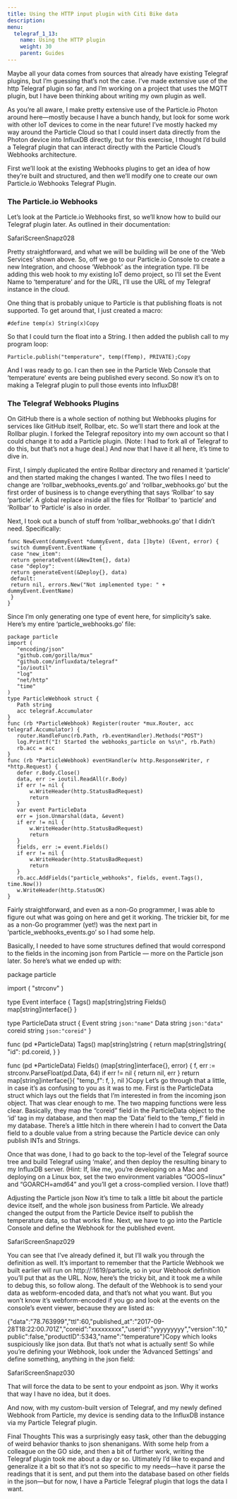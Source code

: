 ```yaml
---
title: Using the HTTP input plugin with Citi Bike data
description:
menu:
  telegraf_1_13:
    name: Using the HTTP plugin
    weight: 30
    parent: Guides
---
```

Maybe all your data comes from sources that already have existing Telegraf plugins, but I’m guessing that’s not the case. I’ve made extensive use of the http Telegraf plugin so far, and I’m working on a project that uses the MQTT plugin, but I have been thinking about writing my own plugin as well.

As you’re all aware, I make pretty extensive use of the Particle.io Photon around here—mostly because I have a bunch handy, but look for some work with other IoT devices to come in the near future! I’ve mostly hacked my way around the Particle Cloud so that I could insert data directly from the Photon device into InfluxDB directly, but for this exercise, I thought I’d build a Telegraf plugin that can interact directly with the Particle Cloud’s Webhooks architecture.

First we’ll look at the existing Webhooks plugins to get an idea of how they’re built and structured, and then we’ll modify one to create our own Particle.io Webhooks Telegraf Plugin.

### The Particle.io Webhooks
Let’s look at the Particle.io Webhooks first, so we’ll know how to build our Telegraf plugin later. As outlined in their documentation:

SafariScreenSnapz028

Pretty straightforward, and what we will be building will be one of the ‘Web Services’ shown above. So, off we go to our Particle.io Console to create a new Integration, and choose ‘Webhook’ as the integration type. I’ll be adding this web hook to my existing IoT demo project, so I’ll set the Event Name to ‘temperature’ and for the URL, I’ll use the URL of my Telegraf instance in the cloud.

One thing that is probably unique to Particle is that publishing floats is not supported. To get around that, I just created a macro:

```
#define temp(x) String(x)Copy
```

So that I could turn the float into a String. I then added the publish call to my program loop:

```
Particle.publish("temperature", temp(fTemp), PRIVATE);Copy
```

And I was ready to go. I can then see in the Particle Web Console that ‘temperature’ events are being published every second. So now it’s on to making a Telegraf plugin to pull those events into InfluxDB!

### The Telegraf Webhooks Plugins

On GitHub there is a whole section of nothing but Webhooks plugins for services like GitHub itself, Rollbar, etc. So we’ll start there and look at the Rollbar plugin. I forked the Telegraf repository into my own account so that I could change it to add a Particle plugin. (Note: I had to fork all of Telegraf to do this, but that’s not a huge deal.) And now that I have it all here, it’s time to dive in.

First, I simply duplicated the entire Rollbar directory and renamed it ‘particle’ and then started making the changes I wanted. The two files I need to change are ‘rollbar_webhooks_events.go’ and ‘rollbar_webhooks.go’ but the first order of business is to change everything that says ‘Rollbar’ to say ‘particle’. A global replace inside all the files for ‘Rollbar’ to ‘particle’ and ‘Rollbar’ to ‘Particle’ is also in order.

Next, I took out a bunch of stuff from ‘rollbar_webhooks.go’ that I didn’t need. Specifically:

```
func NewEvent(dummyEvent *dummyEvent, data []byte) (Event, error) {
 switch dummyEvent.EventName {
 case "new_item":
 return generateEvent(&NewItem{}, data)
 case "deploy":
 return generateEvent(&Deploy{}, data)
 default:
 return nil, errors.New("Not implemented type: " + dummyEvent.EventName)
 }
}
```

Since I’m only generating one type of event here, for simplicity’s sake. Here’s my entire ‘particle_webhooks.go’ file:

```
package particle
import (
   "encoding/json"
   "github.com/gorilla/mux"
   "github.com/influxdata/telegraf"
   "io/ioutil"
   "log"
   "net/http"
   "time"
)
type ParticleWebhook struct {
   Path string
   acc telegraf.Accumulator
}
func (rb *ParticleWebhook) Register(router *mux.Router, acc telegraf.Accumulator) {
   router.HandleFunc(rb.Path, rb.eventHandler).Methods("POST")
   log.Printf("I! Started the webhooks_particle on %s\n", rb.Path)
   rb.acc = acc
}
func (rb *ParticleWebhook) eventHandler(w http.ResponseWriter, r *http.Request) {
   defer r.Body.Close()
   data, err := ioutil.ReadAll(r.Body)
   if err != nil {
       w.WriteHeader(http.StatusBadRequest)
       return
   }
   var event ParticleData
   err = json.Unmarshal(data, &event)
   if err != nil {
       w.WriteHeader(http.StatusBadRequest)
       return
   }
   fields, err := event.Fields()
   if err != nil {
       w.WriteHeader(http.StatusBadRequest)
       return
   }
   rb.acc.AddFields("particle_webhooks", fields, event.Tags(), time.Now())
   w.WriteHeader(http.StatusOK)
}
```

Fairly straightforward, and even as a non-Go programmer, I was able to figure out what was going on here and get it working. The trickier bit, for me as a non-Go programmer (yet!) was the next part in ‘particle_webhooks_events.go’ so I had some help.

Basically, I needed to have some structures defined that would correspond to the fields in the incoming json from Particle — more on the Particle json later. So here’s what we ended up with:

package particle

import (
    "strconv"
)

type Event interface {
    Tags() map[string]string
    Fields() map[string]interface{}
}

type ParticleData struct {
    Event string `json:"name"`
    Data  string `json:"data"`
    coreid string `json:"coreid"`
}

func (pd *ParticleData) Tags() map[string]string {
    return map[string]string{
	"id": pd.coreid,
    }
}

func (pd *ParticleData) Fields() (map[string]interface{}, error) {
    f, err := strconv.ParseFloat(pd.Data, 64)
    if err != nil {
	return nil, err
    }
    return map[string]interface{}{
	"temp_f": f,
    }, nil
}Copy
Let’s go through that a little, in case it’s as confusing to you as it was to me. First is the ParticleData struct which lays out the fields that I’m interested in from the incoming json object. That was clear enough to me. The two mapping functions were less clear. Basically, they map the “coreid” field in the ParticleData object to the ‘id’ tag in my database, and then map the ‘Data’ field to the ‘temp_f’ field in my database. There’s a little hitch in there wherein I had to convert the Data field to a double value from a string because the Particle device can only publish INTs and Strings.

Once that was done, I had to go back to the top-level of the Telegraf source tree and build Telegraf using ‘make’, and then deploy the resulting binary to my InfluxDB server. (Hint: If, like me, you’re developing on a Mac and deploying on a Linux box, set the two environment variables “GOOS=linux” and “GOARCH=amd64” and you’ll get a cross-complied version. I love that!)

Adjusting the Particle json
Now it’s time to talk a little bit about the particle device itself, and the whole json business from Particle. We already changed the output from the Particle Device itself to publish the temperature data, so that works fine. Next, we have to go into the Particle Console and define the Webhook for the published event.

SafariScreenSnapz029

You can see that I’ve already defined it, but I’ll walk you through the definition as well. It’s important to remember that the Particle Webhook we built earlier will run on http://<yourhost>:1619/particle, so in your Webhook definition you’ll put that as the URL. Now, here’s the tricky bit, and it took me a while to debug this, so follow along. The default of the Webhook is to send your data as webform-encoded data, and that’s not what you want. But you won’t know it’s webform-encoded if you go and look at the events on the console’s event viewer, because they are listed as:

{"data":"78.763999","ttl":60,"published_at":"2017-09-28T18:22:00.701Z","coreid”:"xxxxxxxxx","userid”:"yyyyyyyyy","version":10,"public":false,"productID":5343,"name":"temperature"}Copy
which looks suspiciously like json data. But that’s not what is actually sent! So while you’re defining your Webhook, look under the ‘Advanced Settings’ and define something, anything in the json field:

SafariScreenSnapz030

That will force the data to be sent to your endpoint as json. Why it works that way I have no idea, but it does.

And now, with my custom-built version of Telegraf, and my newly defined Webhook from Particle, my device is sending data to the InfluxDB instance via my Particle Telegraf plugin.

Final Thoughts
This was a surprisingly easy task, other than the debugging of weird behavior thanks to json shenanigans. With some help from a colleague on the GO side, and then a bit of further work, writing the Telegraf plugin took me about a day or so. Ultimately I’d like to expand and generalize it a bit so that it’s not so specific to my needs—have it parse the readings that it is sent, and put them into the database based on other fields in the json—but for now, I have a Particle Telegraf plugin that logs the data I want.
